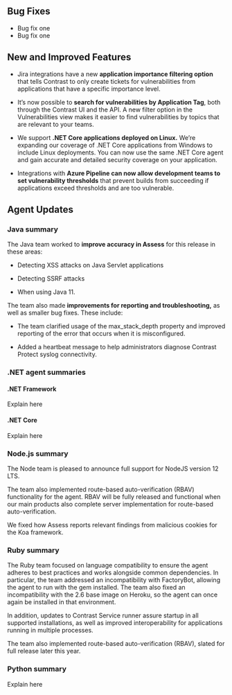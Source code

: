 <!--
title: "Contrast 3.6.10 - November 2019"
description: "Contrast 3.6.10 November 2019"
tags: "3.6.10 November Release Notes"
-->

## Bug Fixes

* Bug fix one
* Bug fix one

## New and Improved Features

* Jira integrations have a new **application importance filtering option** that tells Contrast to only create tickets for vulnerabilities from applications that have a specific importance level.

* It’s now possible to **search for vulnerabilities by Application Tag**, both through the Contrast UI and the API. A new filter option in the Vulnerabilities view makes it easier to find vulnerabilities by topics that are relevant to your teams.

* We support **.NET Core applications deployed on Linux.** We’re expanding our coverage of .NET Core applications from Windows to include Linux deployments. You can now use the same .NET Core agent and gain accurate and detailed security coverage on your application.

* Integrations with **Azure Pipeline can now allow development teams to set vulnerability thresholds** that prevent builds from succeeding if applications exceed thresholds and are too vulnerable.


## Agent Updates

### Java summary

The Java team worked to **improve accuracy in Assess** for this release in these areas:

* Detecting XSS attacks on Java Servlet applications

* Detecting SSRF attacks

* When using Java 11.

The team also made **improvements for reporting and troubleshooting,** as well as smaller bug fixes. These include:

* The team clarified usage of the max_stack_depth property and improved reporting of the error that occurs when it is misconfigured.

* Added a heartbeat message to help administrators diagnose Contrast Protect syslog connectivity.

### .NET agent summaries


#### .NET Framework 

Explain here

#### .NET Core

Explain here

### Node.js summary 

The Node team is pleased to announce full support for NodeJS version 12 LTS.

The team also implemented route-based auto-verification (RBAV) functionality for the agent. RBAV will be fully released and functional when our main products also complete server implementation for route-based auto-verification.

We fixed how Assess reports relevant findings from malicious cookies for the Koa framework.

### Ruby summary 

The Ruby team focused on language compatibility to ensure the agent adheres to best practices and works alongside common dependencies. In particular, the team addressed an incompatibility with FactoryBot, allowing the agent to run with the gem installed. The team also fixed an incompatibility with the 2.6 base image on Heroku, so the agent can once again be installed in that environment.

In addition, updates to Contrast Service runner assure startup in all supported installations, as well as improved interoperability for applications running in multiple processes.

The team also implemented route-based auto-verification (RBAV), slated for full release later this year.

### Python summary

Explain here
